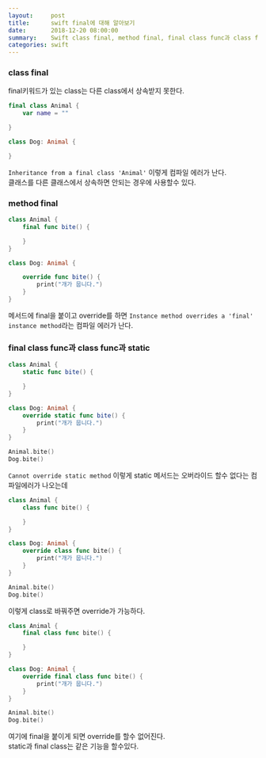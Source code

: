 ```yaml
---
layout:     post
title:      swift final에 대해 알아보기
date:       2018-12-20 08:00:00
summary:    Swift class final, method final, final class func과 class func과 static
categories: swift
---
```


### class final

final키워드가 있는 class는 다른 class에서 상속받지 못한다.

```swift
final class Animal {
    var name = ""

}

class Dog: Animal {

}
```

`Inheritance from a final class 'Animal'` 이렇게 컴파일 에러가 난다.<br>
클래스를 다른 클래스에서 상속하면 안되는 경우에 사용할수 있다.

### method final

```swift
class Animal {
    final func bite() {

    }
}

class Dog: Animal {

    override func bite() {
        print("개가 뭅니다.")
    }
}
```

메서드에 final을 붙이고 override를 하면 `Instance method overrides a 'final' instance method`라는 컴파일 에러가 난다.<br>


### final class func과 class func과 static

```swift
class Animal {
    static func bite() {

    }
}

class Dog: Animal {
    override static func bite() {
        print("개가 뭅니다.")
    }
}

Animal.bite()
Dog.bite()
```

`Cannot override static method` 이렇게 static 메서드는 오버라이드 할수 없다는 컴파일에러가 나오는데

```swift
class Animal {
    class func bite() {

    }
}

class Dog: Animal {
    override class func bite() {
        print("개가 뭅니다.")
    }
}

Animal.bite()
Dog.bite()
```

이렇게 class로 바꿔주면 override가 가능하다.

```swift
class Animal {
    final class func bite() {

    }
}

class Dog: Animal {
    override final class func bite() {
        print("개가 뭅니다.")
    }
}

Animal.bite()
Dog.bite()
```

여기에 final을 붙이게 되면 override를 할수 없어진다.<br>
static과 final class는 같은 기능을 할수있다.
